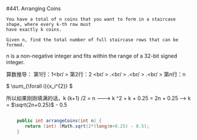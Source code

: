 #441. Arranging Coins

	You have a total of n coins that you want to form in a staircase shape, where every k-th row must 
	have exactly k coins.

	Given n, find the total number of full staircase rows that can be formed.

n is a non-negative integer and fits within the range of a 32-bit signed integer.

算数推导：
第1行：1<br/ >
第2行：2 <br/ >
.<br/ >
.<br/ >
.<br/ >
第n行：n

$ \sum_{\forall i}{x_i^{2}} $

所以如果刚刚填满的话，k (k+1) /2 = n  ---> k $\^2$ + k + 0.25 = 2n + 0.25 --> k = $\sqrt{2n+0.25}$ - 0.5

```csharp

    public int arrangeCoins(int n) { 
       return (int) (Math.sqrt(2*(long)n+0.25) - 0.5); 
    }

```
